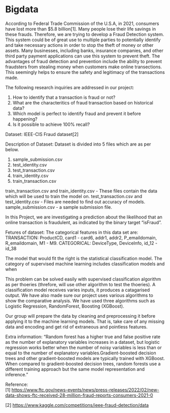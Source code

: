 # Bigdata

According to Federal Trade Commission of the U.S.A, in 2021, consumers have lost more than $5.8 billion[1]. Many people lose their life savings in these frauds. Therefore, we are trying to develop a Fraud Detection system. This system could be of great use to multiple parties to potentially identify and take necessary actions in order to stop the theft of money or other assets. Many businesses, including banks, insurance companies, and other third party payment applications can use this system to prevent theft. The advantages of fraud detection and prevention include the ability to prevent fraudsters from stealing money when customers make online transections. This seemingly helps to ensure the safety and legitimacy of the transactions made.

The following research inquiries are addressed in our project:
1. How to identify that a transaction is fraud or not?
2. What are the characteritics of fraud transaction based on historical data?
3. Which model is perfect to identify fraud and prevent it before happening?
4. Is it possible to achieve 100% recall?

Dataset: IEEE-CIS Fraud dataset[2]

Description of Dataset:
Dataset is divided into 5 files which are as per below.
1. sample_submission.csv
2. test_identity.csv
3. test_transaction.csv
4. train_identity.csv
5. train_transaction.csv

train_transaction.csv and train_identity.csv - These files contain the data which will be used to train the model on.
test_transaction.csv and test_identity.csv - Files are needed to find out accuracy of models.
sample_submission.csv - a sample submission file.

In this Project, we are investigating a prediction about the likelihood that an online transaction is fraudulent, as indicated by the binary target “isFraud”. 

Fetures of dataset:
The categorical features in this data set are:
TRANSACTION: ProductCD, card1 - card6, addr1, addr2, P_emaildomain, R_emaildomain, M1 - M9.
CATEGORICAL: DeviceType, DeviceInfo, id_12 - id_38

The model that would fit the right is the statistical classification model. The category of supervised machine learning includes classification models and when 

This problem can be solved easily with supervised classification algorithm as per thoeries (threfore, will use other algorithm to test the thoeries). A classification model receives varies inputs, it produces a catagarised output. We have also made sure our project uses various algorithms to show the comparative analysis. We have used three algorithms such as Logistic Regression, RandomForest, Boosting (XGBoost).

Our group will prepare the data by cleaning and preprocessing it before applying it to the machine learning models. That is, take care of any missing data and encoding and get rid of extraneous and pointless features.

Extra information:
“Random forest has a higher true and false positive rate as the number of explanatory variables increases in a dataset, but logistic regression works better when the number of noisy variables is less than or equal to the number of explanatory variables.Gradient-boosted decision trees and other gradient-boosted models are typically trained with XGBoost. When compared to gradient-boosted decision trees, random forests use a different training approach but the same model representation and inference.”

Reference:  
[1] https://www.ftc.gov/news-events/news/press-releases/2022/02/new-data-shows-ftc-received-28-million-fraud-reports-consumers-2021-0

[2] https://www.kaggle.com/competitions/ieee-fraud-detection/data
